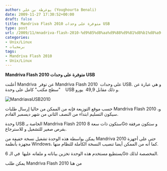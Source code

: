```yaml
---
author: يوغرطة بن علي (Youghourta Benali)
date: 2009-11-27 17:30:52+00:00
draft: false
title: Mandriva Flash 2010 متوفرة على وحدات USB
type: post
url: /2009/11/mnadriva-flash-2010-%d9%85%d8%aa%d9%88%d9%81%d8%b1%d8%a9-%d8%b9%d9%84%d9%89-%d9%88%d8%ad%d8%af%d8%a7%d8%aa-usb/
categories:
- Unix/Linux
- برمجيات
tags:
- Mandriva Flash 2010
- Unix/Linux
---
```


**Mandriva Flash 2010 متوفرة على وحدات USB**



أعلنت Mandriva  عن توفر Mandriva Flash 2010  على وحدات USB. و هي عبارة عن "سطح مكتب" كامل على وحدة    USB و ذلك مقابل 49,9  يورو.

![MandriavaUSB2010](https://www.it-scoop.com/wp-content/uploads/2009/11/MandriavaUSB2010.jpg)


حسب موقع التوزيعة فإنه من الممكن من حاليا إرسال طلبات Mandriva Flash 2010 ،و سيكون التسليم ابتداء من النصف الثاني من شهر ديسمبر القادم.

وحدة USB الخاصة بـ Mandriva Flash 2010 ستكون ذات سعة 8Go و ستكون مرفقة بقرص صغير للتشغيل و للاسترجاع.

يمكن بواسطة هذه الوحدة تشغيل نسخة خفيفة من Mandriva 2010 حتى على أجهزة مجهزة بأنظمة Windows، كما أنه من الممكن أيضا تنصيب النسخة الكاملة للنظام منها.

يستطيع مستخدم هذه الوحدة تخزين بياناته و ملفاته عليها  في الـ 6Go المخصصة لذلك.

يمكن طلب Mandriva Flash 2010 من هنا
